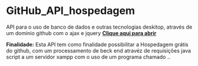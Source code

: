 # GitHub_API_hospedagem
API para o uso de banco de dados e outras tecnologias deskitop, através de um dominio github com o ajax e jquery
[**Clique aqui para abrir**](https://elissonlimavale.github.io/GitHub_API_hospedagem/)

**Finalidade:**
Esta API tem como finalidade possibilitar a Hospedagem grátis do github, com um processamento de beck end atravéz de 
requisições java script a um servidor xampp com o uso de um programa chamado ..
